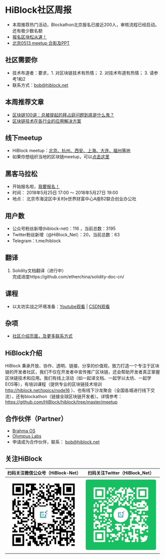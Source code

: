 # HiBlock社区周报

- 本周推荐热门活动，Blockathon北京报名已接近200人，审核流程已经启动。还有极少数名额
- [报名区块松从速！](http://www.huodongxing.com/event/8437298651700)
- [北京0513 meetup 合影及PPT](https://github.com/HiBlock/hiblock/tree/master/meetup)  

## 社区需要你  
- 技术布道者：要求，1. 对区块链技术有热情； 2. 对技术布道有热情； 3. 请参考1和2  
- 联系方式：bob@hiblock.net  

## 本周推荐文章
- [区块链100讲：总被提起的拜占庭问题到底是什么鬼？](https://mp.weixin.qq.com/s/YKqifjbbybOzQoED0y2Q1A)  
- [区块链技术在各行业的应用解决方案](https://mp.weixin.qq.com/s/wRrM2tpZU013AZs_USx9yg)  

## 线下meetup
- HiBlock meetup：[北京、杭州、西安、上海、大连、福州等地](https://github.com/HiBlock/hiblock/tree/master/meetup)    
- 如果你想组织当地的区块链meetup，可以[点击这里](https://github.com/HiBlock/hiblock/blob/master/hiblock-china.md)  

## 黑客马拉松
- 开始报名啦，[我要报名！](http://www.huodongxing.com/event/8437298651700)
- 时间： 2018年5月25日 17:00 ～ 2018年5月27日 19:00
- 地点： 北京市海淀区中关村e世界财富中心A座B2联合创业办公社

## 用户数  
- 公众号粉丝新增(hiblock-net)：116 ，当前总数：3195
- Twitter粉丝新增（@HiBlock_Net）：20，当前总数：63
- Telegram：t.me/hiblock

## 翻译  
1. Solidity文档翻译（进行中）  
	完成进度https://github.com/etherchina/solidity-doc-cn/     

## 课程
- 以太坊实战之环境准备：[Youtube观看](https://www.youtube.com/playlist?list=PLnP6dU8KobC-QzHcbHFWIBmHwoxPqKq9p) | [CSDN观看](https://edu.csdn.net/course/detail/8078)

## 杂项
- [社区介绍页面，及更多联系方式](https://hiblock.net/wiki/about)  

## HiBlock介绍
HiBlock 秉承开放、协作、透明、链接、分享的价值观，致力打造一个专注于区块链的开发者社区，我们不仅在开发者中宣传推广区块链，还会帮助开发者真正掌握区块链技术和应用。我们有线上活动（如一起译文档、一起学以太坊、一起学EOS等），有培训课程（提供专业的区块链技术培训 http://hiblock.net/topics/node16 ）、也有线下沙龙聚会（全国各城进行线下交流），还有blockathon（链接全球区块链开发者）。详情参考：https://github.com/HiBlock/hiblock/tree/master/meetup 

## 合作伙伴（Partner）
- [Brahma OS](https://www.brahmaos.io/)  
- [Olympus Labs](https://olympuslabs.io/)  
- 申请成为合作伙伴，联系： bob@hiblock.net

## 关注HiBlock

扫码关注微信公众号（HiBlock-Net）    |  扫码关注Twitter（HiBlock_Net）  
-------------------------       |----------------
![](../images/HiBlock-wechat-account.jpeg)  |  ![](../images/twitter-qr-code.png)